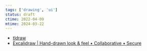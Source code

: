 ```yaml
---
tags: ['drawing', 'ui']
status: draft
ctime: 2022-04-09
mtime: 2024-03-22
---
```


- [tldraw](https://www.tldraw.com/)
- [Excalidraw | Hand-drawn look & feel • Collaborative • Secure](https://excalidraw.com/)